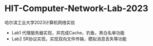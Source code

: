 # HIT-Computer-Network-Lab-2023
哈尔滨工业大学2023计算机网络实验

- Lab1 代理服务器实现，并完成Cache，钓鱼，黑白名单功能
- Lab2 SR协议实现，实现双向文件传输，模拟消息丢失等功能
